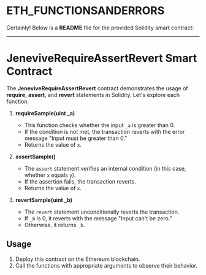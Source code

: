 # ETH_FUNCTIONSANDERRORS
Certainly! Below is a **README** file for the provided Solidity smart contract:

---

# JeneviveRequireAssertRevert Smart Contract

The **JeneviveRequireAssertRevert** contract demonstrates the usage of **require**, **assert**, and **revert** statements in Solidity. Let's explore each function:

1. **requireSample(uint _a)**
    - This function checks whether the input `_a` is greater than 0.
    - If the condition is not met, the transaction reverts with the error message "Input must be greater than 0."
    - Returns the value of `x`.

2. **assertSample()**
    - The `assert` statement verifies an internal condition (in this case, whether `x` equals `y`).
    - If the assertion fails, the transaction reverts.
    - Returns the value of `x`.

3. **revertSample(uint _b)**
    - The `revert` statement unconditionally reverts the transaction.
    - If `_b` is 0, it reverts with the message "Input can't be zero."
    - Otherwise, it returns `_b`.

## Usage
1. Deploy this contract on the Ethereum blockchain.
2. Call the functions with appropriate arguments to observe their behavior.
